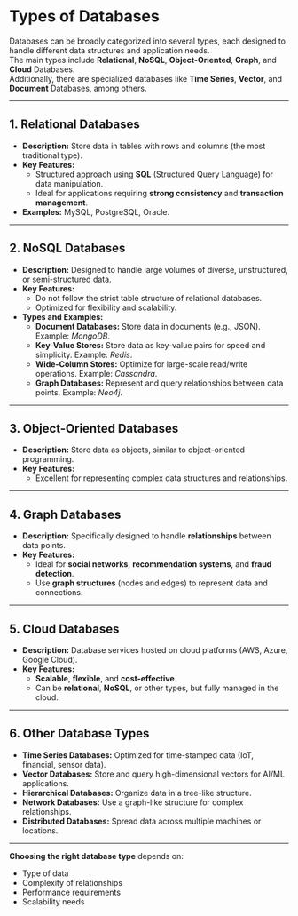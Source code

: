# Types of Databases

Databases can be broadly categorized into several types, each designed to handle different data structures and application needs.  
The main types include **Relational**, **NoSQL**, **Object-Oriented**, **Graph**, and **Cloud** Databases.  
Additionally, there are specialized databases like **Time Series**, **Vector**, and **Document** Databases, among others.

---

## 1. Relational Databases
- **Description:** Store data in tables with rows and columns (the most traditional type).  
- **Key Features:**  
  - Structured approach using **SQL** (Structured Query Language) for data manipulation.  
  - Ideal for applications requiring **strong consistency** and **transaction management**.  
- **Examples:** MySQL, PostgreSQL, Oracle.

---

## 2. NoSQL Databases
- **Description:** Designed to handle large volumes of diverse, unstructured, or semi-structured data.  
- **Key Features:**  
  - Do not follow the strict table structure of relational databases.  
  - Optimized for flexibility and scalability.  
- **Types and Examples:**  
  - **Document Databases:** Store data in documents (e.g., JSON). Example: *MongoDB*.  
  - **Key-Value Stores:** Store data as key-value pairs for speed and simplicity. Example: *Redis*.  
  - **Wide-Column Stores:** Optimize for large-scale read/write operations. Example: *Cassandra*.  
  - **Graph Databases:** Represent and query relationships between data points. Example: *Neo4j*.

---

## 3. Object-Oriented Databases
- **Description:** Store data as objects, similar to object-oriented programming.  
- **Key Features:**  
  - Excellent for representing complex data structures and relationships.

---

## 4. Graph Databases
- **Description:** Specifically designed to handle **relationships** between data points.  
- **Key Features:**  
  - Ideal for **social networks**, **recommendation systems**, and **fraud detection**.  
  - Use **graph structures** (nodes and edges) to represent data and connections.  

---

## 5. Cloud Databases
- **Description:** Database services hosted on cloud platforms (AWS, Azure, Google Cloud).  
- **Key Features:**  
  - **Scalable**, **flexible**, and **cost-effective**.  
  - Can be **relational**, **NoSQL**, or other types, but fully managed in the cloud.

---

## 6. Other Database Types
- **Time Series Databases:** Optimized for time-stamped data (IoT, financial, sensor data).  
- **Vector Databases:** Store and query high-dimensional vectors for AI/ML applications.  
- **Hierarchical Databases:** Organize data in a tree-like structure.  
- **Network Databases:** Use a graph-like structure for complex relationships.  
- **Distributed Databases:** Spread data across multiple machines or locations.

---

**Choosing the right database type** depends on:
- Type of data
- Complexity of relationships
- Performance requirements
- Scalability needs

